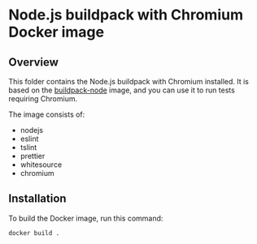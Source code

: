 # Node.js buildpack with Chromium Docker image

## Overview

This folder contains the Node.js buildpack with Chromium installed. It is based on the [buildpack-node](../buildpack-node) image, and you can use it to run tests requiring Chromium.

The image consists of:

- nodejs
- eslint
- tslint
- prettier
- whitesource
- chromium

## Installation

To build the Docker image, run this command:

```bash
docker build .
```

